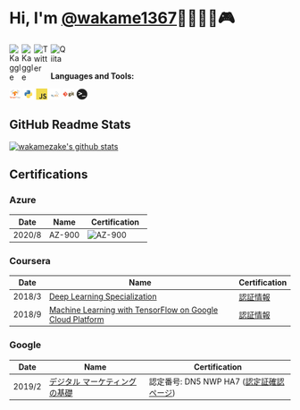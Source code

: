 # Hi, I'm [@wakame1367](https://twitter.com/wakame1367)🍖🍣🍜🍺🎮

<a href="https://github.com/wakamezake">
  <img align="left" alt="Kaggle" width="22px" src="https://cdn.jsdelivr.net/npm/simple-icons@3.1.0/icons/github.svg" />
</a>
<a href="https://www.kaggle.com/wakamezake">
  <img align="left" alt="Kaggle" width="22px" src="https://cdn.jsdelivr.net/npm/simple-icons@3.1.0/icons/kaggle.svg" />
</a>
<a href="https://twitter.com/wakame1367">
  <img align="left" alt="Twitter" width="30px" src="https://cdn.jsdelivr.net/npm/simple-icons@v3/icons/twitter.svg" />
</a>
<a href="https://qiita.com/wakame1367">
  <img align="left" alt="Qiita" width="30px" src="https://cdn.jsdelivr.net/npm/simple-icons@v3/icons/qiita.svg" />
</a>

<br />
<br />

**Languages and Tools:**  

<code><img height="20" src="https://raw.githubusercontent.com/github/explore/80688e429a7d4ef2fca1e82350fe8e3517d3494d/topics/tensorflow/tensorflow.png"></code>
<code><img height="20" src="https://raw.githubusercontent.com/github/explore/80688e429a7d4ef2fca1e82350fe8e3517d3494d/topics/python/python.png"></code>
<code><img height="20" src="https://raw.githubusercontent.com/github/explore/80688e429a7d4ef2fca1e82350fe8e3517d3494d/topics/javascript/javascript.png"></code>
<code><img height="20" src="https://raw.githubusercontent.com/github/explore/80688e429a7d4ef2fca1e82350fe8e3517d3494d/topics/mysql/mysql.png"></code>
<code><img height="20" src="https://raw.githubusercontent.com/github/explore/80688e429a7d4ef2fca1e82350fe8e3517d3494d/topics/git/git.png"></code>
<code><img height="20" src="https://raw.githubusercontent.com/github/explore/80688e429a7d4ef2fca1e82350fe8e3517d3494d/topics/terminal/terminal.png"></code>

## GitHub Readme Stats

[![wakamezake's github stats](https://github-readme-stats.vercel.app/api?username=wakamezake&show_icons=true&hide_border=true)](https://github.com/anuraghazra/github-readme-stats)

## Certifications
### Azure
|Date|Name|Certification|
|----|-----|-----|
|2020/8|AZ-900|<img align="left" alt="AZ-900" width="100px" src="https://github.com/wakamezake/wakamezake/blob/master/badges/azure-fundamentals-600x600.png" />|

### Coursera

|Date|Name|Certification|
|----|-----|-----|
|2018/3|[Deep Learning Specialization](https://ja.coursera.org/specializations/deep-learning)|[認証情報](https://www.coursera.org/account/accomplishments/specialization/4BWKV23SXWDF)|
|2018/9|[Machine Learning with TensorFlow on Google Cloud Platform](https://www.coursera.org/specializations/machine-learning-tensorflow-gcp)|[認証情報](https://www.coursera.org/account/accomplishments/specialization/B6QWT38M5HV4)|

### Google

|Date|Name|Certification|
|----|-----|-----|
|2019/2|[デジタル マーケティングの基礎](https://learndigital.withgoogle.com/digitalworkshop-jp/course/digital-marketing)|認定番号: DN5 NWP HA7 ([認定証確認ページ](https://learndigital.withgoogle.com/digitalworkshop-jp/validate-certificate-code))|
